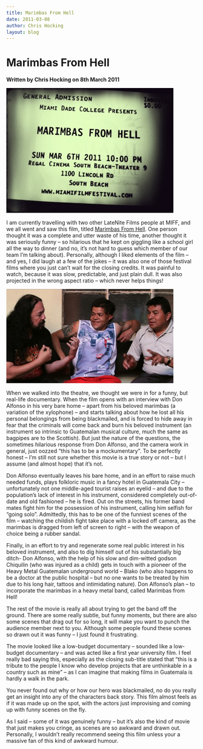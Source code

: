 ```yaml
---
title: Marimbas From Hell
date: 2011-03-08
author: Chris Hocking
layout: blog
---
```

# Marimbas From Hell

**Written by Chris Hocking on 8th March 2011**

![](/static/blog/2011-03-marimbasfromhell-441x329.jpg "marimbasfromhell")

I am currently travelling with two other LateNite Films people at MIFF, and we all went and saw this film, titled [Marimbas From Hell](http://www.imdb.com/title/tt1674713/ "IMDB"). One person thought it was a complete and utter waste of his time, another thought it was seriously funny – so hilarious that he kept on giggling like a school girl all the way to dinner (and no, it’s not hard to guess which member of our team I’m talking about). Personally, although I liked elements of the film – and yes, I did laugh at a few of the jokes – it was also one of those festival films where you just can’t wait for the closing credits. It was painful to watch, because it was slow, predictable, and just plain dull. It was also projected in the wrong aspect ratio – which never helps things!

![](/static/blog/2011-03-marimbasfromhell_frame-441x248.jpg "marimbasfromhell_frame")

When we walked into the theatre, we thought we were in for a funny, but real-life documentary. When the film opens with an interview with Don Alfonso in his very bare home – apart from his beloved marimbas (a variation of the xylophone) – and starts talking about how he lost all his personal belongings from being blackmailed, and is forced to hide away in fear that the criminals will come back and burn his beloved instrument (an instrument so intrinsic to Guatemalan musical culture, much the same as bagpipes are to the Scottish). But just the nature of the questions, the sometimes hilarious response from Don Alfonso, and the camera work in general, just oozzed “this has to be a mockumentary”. To be perfectly honest – I’m still not sure whether this movie is a true story or not – but I assume (and almost hope) that it’s not.

Don Alfonso eventually leaves his bare home, and in an effort to raise much needed funds, plays folkloric music in a fancy hotel in Guatemala City – unfortunately not one middle-aged tourist raises an eyelid – and due to the population’s lack of interest in his instrument, considered completely out-of-date and old fashioned – he is fired. Out on the streets, his former band mates fight him for the possession of his instrument, calling him selfish for “going solo”. Admittedly, this has to be one of the funniest scenes of the film – watching the childish fight take place with a locked off camera, as the marimbas is dragged from left of screen to right – with the weapon of choice being a rubber sandal.

Finally, in an effort to try and regenerate some real public interest in his beloved instrument, and also to dig himself out of his substantially big ditch- Don Alfonso, with the help of his slow and dim-witted godson Chiquilin (who was injured as a child) gets in touch with a pioneer of the Heavy Metal Guatemalan underground world – Blako (who also happens to be a doctor at the public hospital – but no one wants to be treated by him due to his long hair, tattoos and intimidating nature). Don Alfonso’s plan – to incorporate the marimbas in a heavy metal band, called Marimbas from Hell!

The rest of the movie is really all about trying to get the band off the ground. There are some really subtle, but funny moments, but there are also some scenes that drag out for so long, it will make you want to punch the audience member next to you. Although some people found these scenes so drawn out it was funny – I just found it frustrating.

The movie looked like a low-budget documentary – sounded like a low-budget documentary – and was acted like a first year university film. I feel really bad saying this, especially as the closing sub-title stated that “this is a tribute to the people I know who develop projects that are unthinkable in a country such as mine” – as I can imagine that making films in Guatemala is hardly a walk in the park.

You never found out why or how our hero was blackmailed, no do you really get an insight into any of the characters back story. This film almost feels as if it was made up on the spot, with the actors just improvising and coming up with funny scenes on the fly.

As I said – some of it was genuinely funny – but it’s also the kind of movie that just makes you cringe, as scenes are so awkward and drawn out. Personally, I wouldn’t really recommend seeing this film unless your a massive fan of this kind of awkward humour.